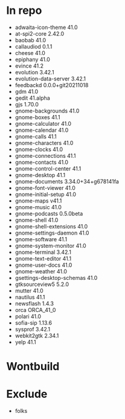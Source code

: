 # In repo
- adwaita-icon-theme 41.0
- at-spi2-core 2.42.0
- baobab 41.0
- callaudiod 0.1.1
- cheese 41.0
- epiphany 41.0
- evince 41.2
- evolution 3.42.1
- evolution-data-server 3.42.1
- feedbackd 0.0.0+git20211018
- gdm 41.0
- gedit 41.alpha
- gjs 1.70.0
- gnome-backgrounds 41.0
- gnome-boxes 41.1
- gnome-calculator 41.0
- gnome-calendar 41.0
- gnome-calls 41.1
- gnome-characters 41.0
- gnome-clocks 41.0
- gnome-connections 41.1
- gnome-contacts 41.0
- gnome-control-center 41.1
- gnome-desktop 41.1
- gnome-documents 3.34.0+34+g678141fa
- gnome-font-viewer 41.0
- gnome-initial-setup 41.0
- gnome-maps v41.1
- gnome-music 41.0
- gnome-podcasts 0.5.0beta
- gnome-shell 41.0
- gnome-shell-extensions 41.0
- gnome-settings-daemon 41.0
- gnome-software 41.1
- gnome-system-monitor 41.0
- gnome-terminal 3.42.1
- gnome-text-editor 41.1
- gnome-user-docs 41.0
- gnome-weather 41.0
- gsettings-desktop-schemas 41.0
- gtksourceview5 5.2.0
- mutter 41.0
- nautilus 41.1
- newsflash 1.4.3
- orca ORCA_41_0
- polari 41.0
- sofia-sip 1.13.6
- sysprof 3.42.1
- webkit2gtk 2.34.1
- yelp 41.1

# Wontbuild

# Exclude
- folks
